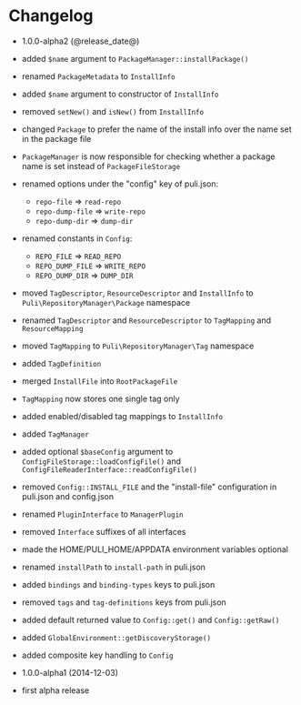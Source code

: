 Changelog
=========

* 1.0.0-alpha2 (@release_date@)

 * added `$name` argument to `PackageManager::installPackage()`
 * renamed `PackageMetadata` to `InstallInfo`
 * added `$name` argument to constructor of `InstallInfo`
 * removed `setNew()` and `isNew()` from `InstallInfo`
 * changed `Package` to prefer the name of the install info over the name set in
   the package file
 * `PackageManager` is now responsible for checking whether a package name is 
   set instead of `PackageFileStorage`
 * renamed options under the "config" key of puli.json:
   * `repo-file` => `read-repo`
   * `repo-dump-file` => `write-repo`
   * `repo-dump-dir` => `dump-dir`
 * renamed constants in `Config`:
   * `REPO_FILE` => `READ_REPO`
   * `REPO_DUMP_FILE` => `WRITE_REPO`
   * `REPO_DUMP_DIR` => `DUMP_DIR`
 * moved `TagDescriptor`, `ResourceDescriptor` and `InstallInfo` to
   `Puli\RepositoryManager\Package` namespace
 * renamed `TagDescriptor` and `ResourceDescriptor` to `TagMapping` and
   `ResourceMapping`
 * moved `TagMapping` to `Puli\RepositoryManager\Tag` namespace
 * added `TagDefinition`
 * merged `InstallFile` into `RootPackageFile`
 * `TagMapping` now stores one single tag only
 * added enabled/disabled tag mappings to `InstallInfo`
 * added `TagManager`
 * added optional `$baseConfig` argument to `ConfigFileStorage::loadConfigFile()` 
   and `ConfigFileReaderInterface::readConfigFile()`
 * removed `Config::INSTALL_FILE` and the "install-file" configuration in
   puli.json and config.json
 * renamed `PluginInterface` to `ManagerPlugin`
 * removed `Interface` suffixes of all interfaces
 * made the HOME/PULI_HOME/APPDATA environment variables optional
 * renamed `installPath` to `install-path` in puli.json
 * added `bindings` and `binding-types` keys to puli.json
 * removed `tags` and `tag-definitions` keys from puli.json
 * added default returned value to `Config::get()` and `Config::getRaw()` 
 * added `GlobalEnvironment::getDiscoveryStorage()`
 * added composite key handling to `Config`

* 1.0.0-alpha1 (2014-12-03)

 * first alpha release
